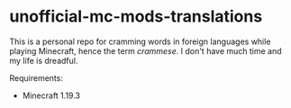 # unofficial-mc-mods-translations
This is a personal repo for cramming words in foreign languages while playing Minecraft, hence the term *crammese*. I don't have much time and my life is dreadful.

Requirements:
* Minecraft 1.19.3